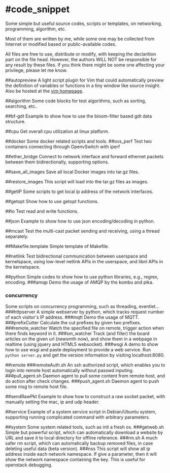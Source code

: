 #code_snippet
============

Some simple but useful source codes, scripts or templates, on networking, programming, algorithm, etc.

Most of them are written by me, while some one may be collected from Internet or modified based or public-available codes.

All files are free to use, distribute or modify, with keeping the declarition part on the file head. However, the authors WILL NOT be responsible for any result by these files. If you think there might be some one affecting your privilege, please let me know.

##autopreview 
A light script plugin for Vim that could automatically preview the definition of variables or functions in a tiny window like source insight. Also be hosted at the [vim homepage](http://www.vim.org/scripts/script.php?script_id=2228).

##algorithm
Some code blocks for test algorithms, such as sorting, searching, etc..

##bf-gdt
Example to show how to use the bloom-filter based gdt data structure.

##cpu
Get overall cpu utilization at linux platform.

##docker
Some docker related scripts and tools.
##ovs_perf
Test two containers connecting through OpenvSwitch with iperf

##ether\_bridge
Connect to network interface and forward ethernet packets between them bidirectionally, supporting options.

##save\_all\_images
Save all local Docker images into tar.gz files.

##restore\_images
This script will load into the tar.gz files as images.

##getIP
Some scripts to get local ip address of the network interfaces.

##getopt
Show how to use getopt functions.

##io
Test read and write functions.

##json
Example to show how to use json encoding/decoding in python.

##mcast
Test the multi-cast packet sending and receiving, using a thread separately.

##Makefile.template
Simple template of Makefile.

##netlink
Test bidirectional communication between userspace and kernelspace, using low-level netlink APIs in the userspace, and libnl APIs in the kernelspace.

##python
Simple codes to show how to use python libraries, e.g., regrex, encoding.
###amqp
Demo the usage of AMQP by the kombu and pika.
### concurrency
Some scripts on concurrency programming, such as threading, eventlet...
###httpserver
A simple webserver by python, which tracks request number of each visitor's IP address.
###mqtt
Demo the usage of MQTT.
###prefixCutter
Calculate the cut prefixes by given two prefixes.
###remote\_watcher
Watch the specified file on remote, trigger action when there finds keyword in it.
###sm\_watcher
Track (and filter) the board articles on the given url (newsmth now), and show them in a webpage in realtime (using jquery and HTML5 websocket).
###wsgi
A demo to show how to use wsgi and paste deployment to provide a web service. 
Run `python server.py` and get the version information by visiting localhost:8080.

##remote
###remoteAuth.sh
An ssh authorized script, which enables you to login into remote host automatically without passwd inputing.
###pull\_agent.sh
Daemon agent to pull some content from remote host, and do action after check changes.
###push\_agent.sh
Daemon agent to push some msg to remote host file.

##sendRawPkt
Example to show how to construct a raw socket packet, with manually setting the mac, ip and udp header.

##service
Example of a system service script in Debian/Ubuntu system, supporting running complicated command with arbitrary parameters.

##system
Some system related tools, such as init a fresh os.
###getweb.sh
Simple but powerful script, which can automatically download a website by URL and save it to local directory for offline reference.
###rm.sh
A much safer rm script, which can automatically backup removed files, in case deleting useful data (beta version).
###nss
This script will show all ip address inside each network namespace. If give a parameter, then it will show the network namespace containing the key. This is useful for openstack debugging.
